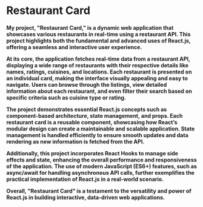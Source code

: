 <h1>Restaurant Card</h1>
<h4>My project, "Restaurant Card," is a dynamic web application that showcases various restaurants in real-time using a restaurant API. This project highlights both the fundamental and advanced uses of React.js, offering a seamless and interactive user experience.

At its core, the application fetches real-time data from a restaurant API, displaying a wide range of restaurants with their respective details like names, ratings, cuisines, and locations. Each restaurant is presented on an individual card, making the interface visually appealing and easy to navigate. Users can browse through the listings, view detailed information about each restaurant, and even filter their search based on specific criteria such as cuisine type or rating.

The project demonstrates essential React.js concepts such as component-based architecture, state management, and props. Each restaurant card is a reusable component, showcasing how React’s modular design can create a maintainable and scalable application. State management is handled efficiently to ensure smooth updates and data rendering as new information is fetched from the API.

Additionally, this project incorporates React Hooks to manage side effects and state, enhancing the overall performance and responsiveness of the application. The use of modern JavaScript (ES6+) features, such as async/await for handling asynchronous API calls, further exemplifies the practical implementation of React.js in a real-world scenario.

Overall, "Restaurant Card" is a testament to the versatility and power of React.js in building interactive, data-driven web applications.</h4>

